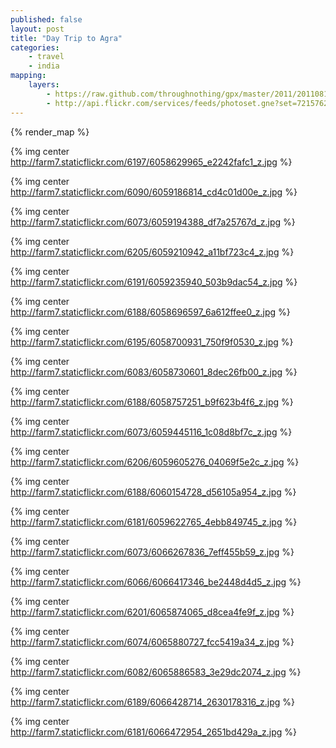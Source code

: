 ```yaml
---
published: false
layout: post
title: "Day Trip to Agra"
categories:
    - travel
    - india
mapping:
    layers:
        - https://raw.github.com/throughnothing/gpx/master/2011/20110819.gpx
        - http://api.flickr.com/services/feeds/photoset.gne?set=72157627344882609&nsid=45105880@N00&lang=en-us&georss=1
---
```

{% render_map %}

{% img center http://farm7.staticflickr.com/6197/6058629965_e2242fafc1_z.jpg %}

{% img center http://farm7.staticflickr.com/6090/6059186814_cd4c01d00e_z.jpg %}

{% img center http://farm7.staticflickr.com/6073/6059194388_df7a25767d_z.jpg %}

{% img center http://farm7.staticflickr.com/6205/6059210942_a11bf723c4_z.jpg %}

{% img center http://farm7.staticflickr.com/6191/6059235940_503b9dac54_z.jpg %}

{% img center http://farm7.staticflickr.com/6188/6058696597_6a612ffee0_z.jpg %}

{% img center http://farm7.staticflickr.com/6195/6058700931_750f9f0530_z.jpg %}

{% img center http://farm7.staticflickr.com/6083/6058730601_8dec26fb00_z.jpg %}

{% img center http://farm7.staticflickr.com/6188/6058757251_b9f623b4f6_z.jpg %}

{% img center http://farm7.staticflickr.com/6073/6059445116_1c08d8bf7c_z.jpg %}

{% img center http://farm7.staticflickr.com/6206/6059605276_04069f5e2c_z.jpg %}

{% img center http://farm7.staticflickr.com/6188/6060154728_d56105a954_z.jpg %}

{% img center http://farm7.staticflickr.com/6181/6059622765_4ebb849745_z.jpg %}

{% img center http://farm7.staticflickr.com/6073/6066267836_7eff455b59_z.jpg %}

{% img center http://farm7.staticflickr.com/6066/6066417346_be2448d4d5_z.jpg %}

{% img center http://farm7.staticflickr.com/6201/6065874065_d8cea4fe9f_z.jpg %}

{% img center http://farm7.staticflickr.com/6074/6065880727_fcc5419a34_z.jpg %}

{% img center http://farm7.staticflickr.com/6082/6065886583_3e29dc2074_z.jpg %}

{% img center http://farm7.staticflickr.com/6189/6066428714_2630178316_z.jpg %}

{% img center http://farm7.staticflickr.com/6181/6066472954_2651bd429a_z.jpg %}
